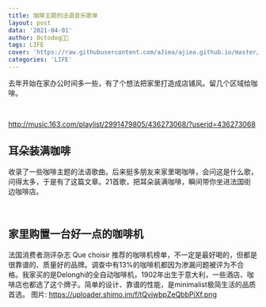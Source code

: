 ```yaml
---
title: 咖啡主题的法语音乐歌单
layout: post
data: '2021-04-01'
author: Octodog🐙🐶
tags: LIFE
cover: 'https://raw.githubusercontent.com/aJiea/ajiea.github.io/master/_posts/210401/COVER.JPG'
categories: 'LIFE'
---
```


去年开始在家办公时间多一些，有了个想法把家里打造成店铺风。留几个区域给咖啡。

<br/>

http://music.163.com/playlist/2991479805/436273068/?userid=436273068 

## 耳朵装满咖啡
收录了一些咖啡主题的法语歌曲。后来挺多朋友来家里喝咖啡，会问这是什么歌，问得太多，于是有了这篇文章。21首歌，把耳朵装满咖啡，瞬间带你坐进法国街边咖啡店。

<br/>

## 家里购置一台好一点的咖啡机
法国消费者测评杂志 Que choisir 推荐的咖啡机榜单，不一定是最好喝的，但都是很靠谱的、质量好的品牌。调查中有13%的咖啡机都因为渗漏问题被评为不合格。我家买的是Delonghi的全自动咖啡机，1902年出生于意大利，一些酒店、咖啡店也都选了这个牌子。简单的设计、靠谱的性能，是minimalist极简生活的品质首选。
图片: https://uploader.shimo.im/f/tQvjwbpZeQbbPiXf.png
